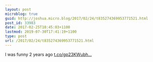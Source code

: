 ```yaml
---
layout: post
microblog: true
guid: http://joshua.micro.blog/2017/02/24/t835274369953771521.html
post_id: 33983
date: 2017-02-25T10:45:03+1100
lastmod: 2019-07-30T17:41:19+1100
type: post
url: /2017/02/24/t835274369953771521.html
---
```

I was funny 2 years ago [t.co/gp23KWubh...](https://t.co/gp23KWubho)
